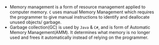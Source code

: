 - Memory management is a form of resource management applied to computer memory. ```C``` uses manual Memory Management which requires the programmer to give manual instructions to identify and deallocate unused objects/ garbage.
- Garbage collection(GC) is used by ```Java``` & ```C#```, and is form of Automatic Memory Management(AMM). It determines what memory is no longer used and frees it automatically instead of relying on the programmer. 